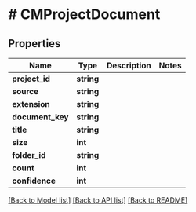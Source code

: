 # # CMProjectDocument

## Properties

Name | Type | Description | Notes
------------ | ------------- | ------------- | -------------
**project_id** | **string** |  |
**source** | **string** |  |
**extension** | **string** |  |
**document_key** | **string** |  |
**title** | **string** |  |
**size** | **int** |  |
**folder_id** | **string** |  |
**count** | **int** |  |
**confidence** | **int** |  |

[[Back to Model list]](../../README.md#models) [[Back to API list]](../../README.md#endpoints) [[Back to README]](../../README.md)
